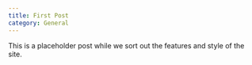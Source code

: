 ```yaml
---
title: First Post
category: General
---
```


This is a placeholder post while we sort out the features and style of the site.


